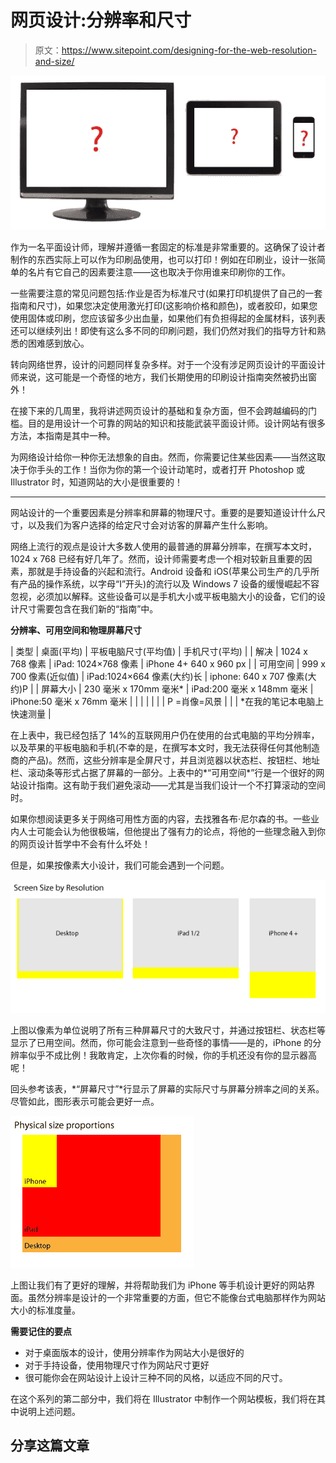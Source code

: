 # 网页设计:分辨率和尺寸

> 原文：<https://www.sitepoint.com/designing-for-the-web-resolution-and-size/>

[![](img/f69ef6e8f9ee353c213fdb532f1dfa4e.png)](https://www.sitepoint.com/wp-content/uploads/2011/11/screen-sizes-and-resolution.jpg)

作为一名平面设计师，理解并遵循一套固定的标准是非常重要的。这确保了设计者制作的东西实际上可以作为印刷品使用，也可以打印！例如在印刷业，设计一张简单的名片有它自己的因素要注意——这也取决于你用谁来印刷你的工作。

一些需要注意的常见问题包括:作业是否为标准尺寸(如果打印机提供了自己的一套指南和尺寸)，如果您决定使用激光打印(这影响价格和颜色)，或者胶印，如果您使用固体或印刷，您应该留多少出血量，如果他们有负担得起的金属材料，该列表还可以继续列出！即使有这么多不同的印刷问题，我们仍然对我们的指导方针和熟悉的困难感到放心。

转向网络世界，设计的问题同样复杂多样。对于一个没有涉足网页设计的平面设计师来说，这可能是一个奇怪的地方，我们长期使用的印刷设计指南突然被扔出窗外！

在接下来的几周里，我将讲述网页设计的基础和复杂方面，但不会跨越编码的门槛。目的是用设计一个可靠的网站的知识和技能武装平面设计师。设计网站有很多方法，本指南是其中一种。

为网络设计给你一种你无法想象的自由。然而，你需要记住某些因素——当然这取决于你手头的工作！当你为你的第一个设计动笔时，或者打开 Photoshop 或 Illustrator 时，知道网站的大小是很重要的！

* * *

网站设计的一个重要因素是分辨率和屏幕的物理尺寸。重要的是要知道设计什么尺寸，以及我们为客户选择的给定尺寸会对访客的屏幕产生什么影响。

网络上流行的观点是设计大多数人使用的最普通的屏幕分辨率，在撰写本文时，1024 x 768 已经有好几年了。然而，设计师需要考虑一个相对较新且重要的因素，那就是手持设备的兴起和流行。Android 设备和 iOS(苹果公司生产的几乎所有产品的操作系统，以字母“I”开头)的流行以及 Windows 7 设备的缓慢崛起不容忽视，必须加以解释。这些设备可以是手机大小或平板电脑大小的设备，它们的设计尺寸需要包含在我们新的“指南”中。

**分辨率、可用空间和物理屏幕尺寸**

| 类型 | 桌面(平均) | 平板电脑尺寸(平均值) | 手机尺寸(平均) |
| 解决 | 1024 x 768 像素 | iPad: 1024×768 像素 | iPhone 4+ 640 x 960 px |
| 可用空间 | 999 x 700 像素(近似值) | iPad:1024×664 像素(大约)长 | iphone: 640 x 707 像素(大约)P |
| 屏幕大小 | 230 毫米 x 170mm 毫米* | iPad:200 毫米 x 148mm 毫米 | iPhone:50 毫米 x 76mm 毫米 |
|  |  |  |  |
| P =肖像=风景 |  |  | *在我的笔记本电脑上快速测量 |

在上表中，我已经包括了 14%的互联网用户仍在使用的台式电脑的平均分辨率，以及苹果的平板电脑和手机(不幸的是，在撰写本文时，我无法获得任何其他制造商的产品)。然而，这些分辨率是全屏尺寸，并且浏览器以状态栏、按钮栏、地址栏、滚动条等形式占据了屏幕的一部分。上表中的*“可用空间*”行是一个很好的网站设计指南。这有助于我们避免滚动——尤其是当我们设计一个不打算滚动的空间时。

如果你想阅读更多关于网络可用性方面的内容，去找雅各布·尼尔森的书。一些业内人士可能会认为他很极端，但他提出了强有力的论点，将他的一些理念融入到你的网页设计哲学中不会有什么坏处！

但是，如果按像素大小设计，我们可能会遇到一个问题。

[![](img/7d6d5f9bfe7d504d09abfa288761f9c2.png)](https://www.sitepoint.com/wp-content/uploads/2011/11/screen-resolution.gif)

上图以像素为单位说明了所有三种屏幕尺寸的大致尺寸，并通过按钮栏、状态栏等显示了已用空间。然而，你可能会注意到一些奇怪的事情——是的，iPhone 的分辨率似乎不成比例！我敢肯定，上次你看的时候，你的手机还没有你的显示器高呢！

回头参考该表，*“屏幕尺寸”*行显示了屏幕的实际尺寸与屏幕分辨率之间的关系。尽管如此，图形表示可能会更好一点。

[![](img/5743b4723c5f182a7963a6523ecff382.png)](https://www.sitepoint.com/wp-content/uploads/2011/11/screen-size.gif)

上图让我们有了更好的理解，并将帮助我们为 iPhone 等手机设计更好的网站界面。虽然分辨率是设计的一个非常重要的方面，但它不能像台式电脑那样作为网站大小的标准度量。

**需要记住的要点**

*   对于桌面版本的设计，使用分辨率作为网站大小是很好的
*   对于手持设备，使用物理尺寸作为网站尺寸更好
*   很可能你会在网站设计上设计三种不同的风格，以适应不同的尺寸。

在这个系列的第二部分中，我们将在 Illustrator 中制作一个网站模板，我们将在其中说明上述问题。

## 分享这篇文章